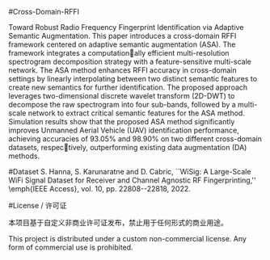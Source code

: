 #Cross-Domain-RFFI

Toward Robust Radio Frequency Fingerprint Identification via Adaptive Semantic Augmentation. This paper introduces a cross-domain RFFI framework centered on adaptive semantic augmentation (ASA). The framework integrates a computationally efficient multi-resolution spectrogram decomposition strategy with a feature-sensitive multi-scale network. The ASA method enhances RFFI accuracy in cross-domain settings by linearly interpolating between two distinct semantic features to create new semantics for further identification. The proposed approach leverages two-dimensional discrete wavelet transform (2D-DWT) to decompose the raw spectrogram into four sub-bands, followed by a multi-scale network to extract critical semantic features for the ASA method. Simulation results show that the proposed ASA method significantly improves Unmanned Aerial Vehicle (UAV) identification performance, achieving accuracies of 93.05% and 98.90% on two different cross-domain datasets, respectively, outperforming existing data augmentation (DA) methods.

#Dataset
S. Hanna, S. Karunaratne and D. Cabric, ``WiSig: A Large-Scale WiFi Signal Dataset for Receiver and Channel Agnostic RF Fingerprinting,'' \emph{IEEE Access}, vol. 10, pp. 22808--22818, 2022.

#License / 许可证

本项目基于自定义非商业许可证发布，禁止用于任何形式的商业用途。

This project is distributed under a custom non-commercial license. Any form of commercial use is prohibited.
